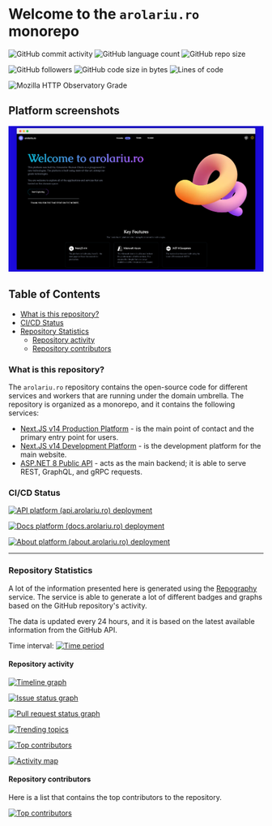 # Welcome to the `arolariu.ro` monorepo

![GitHub commit activity](https://img.shields.io/github/commit-activity/y/arolariu/arolariu.ro?style=for-the-badge)
![GitHub language count](https://img.shields.io/github/languages/count/arolariu/arolariu.ro?style=for-the-badge)
![GitHub repo size](https://img.shields.io/github/repo-size/arolariu/arolariu.ro?style=for-the-badge)

![GitHub followers](https://img.shields.io/github/followers/arolariu?style=for-the-badge)
![GitHub code size in bytes](https://img.shields.io/github/languages/code-size/arolariu/arolariu.ro?style=for-the-badge)
![Lines of code](https://aschey.tech/tokei/github/arolariu/arolariu.ro?style=for-the-badge&label=Lines%20of%20Code)

![Mozilla HTTP Observatory Grade](https://img.shields.io/mozilla-observatory/grade/arolariu.ro?style=for-the-badge&label=MDN%20Security%20Score)

## Platform screenshots

![Screenshot of the main website](./readme/desktop-platform.png)

## Table of Contents

- [What is this repository?](#what-is-this-repository)
- [CI/CD Status](#cicd-status)
- [Repository Statistics](#repository-statistics)
  - [Repository activity](#repository-activity)
  - [Repository contributors](#repository-contributors)

### What is this repository?

The `arolariu.ro` repository contains the open-source code for different services and workers that are running under the domain umbrella. The repository is organized as a monorepo, and it contains the following services:

- [Next.JS v14 Production Platform](https://arolariu.ro) - is the main point of contact and the primary entry point for users.
- [Next.JS v14 Development Platform](https://dev.arolariu.ro) - is the development platform for the main website.
- [ASP.NET 8 Public API](https://api.arolariu.ro) - acts as the main backend; it is able to serve REST, GraphQL, and gRPC requests.

### CI/CD Status

[![API platform (api.arolariu.ro) deployment](https://github.com/arolariu/arolariu.ro/actions/workflows/api.arolariu.ro.yml/badge.svg)](https://github.com/arolariu/arolariu.ro/actions/workflows/api.arolariu.ro.yml)

[![Docs platform (docs.arolariu.ro) deployment](https://github.com/arolariu/arolariu.ro/actions/workflows/docs.arolariu.ro.yml/badge.svg)](https://github.com/arolariu/arolariu.ro/actions/workflows/docs.arolariu.ro.yml)

[![About platform (about.arolariu.ro) deployment](https://github.com/arolariu/arolariu.ro/actions/workflows/about.arolariu.ro.yml/badge.svg)](https://github.com/arolariu/arolariu.ro/actions/workflows/about.arolariu.ro.yml)

---

### Repository Statistics

A lot of the information presented here is generated using the [Repography](https://repography.com) service.
The service is able to generate a lot of different badges and graphs based on the GitHub repository's activity.

The data is updated every 24 hours, and it is based on the latest available information from the GitHub API.

Time interval: [![Time period](https://images.repography.com/39125298/arolariu/arolariu.ro/recent-activity/1W5aIW8QnZQEotvdsf5oU2sHQhOpMgx1tUWkfXzX7bA/9AUN7WfNEj1mtVRPP4BM4177J7FzSpcQrJSkX4mIKbY_badge.svg)](https://repography.com)

#### Repository activity

[![Timeline graph](https://images.repography.com/39125298/arolariu/arolariu.ro/recent-activity/1W5aIW8QnZQEotvdsf5oU2sHQhOpMgx1tUWkfXzX7bA/9AUN7WfNEj1mtVRPP4BM4177J7FzSpcQrJSkX4mIKbY_timeline.svg)](https://github.com/arolariu/arolariu.ro/commits)

[![Issue status graph](https://images.repography.com/39125298/arolariu/arolariu.ro/recent-activity/1W5aIW8QnZQEotvdsf5oU2sHQhOpMgx1tUWkfXzX7bA/9AUN7WfNEj1mtVRPP4BM4177J7FzSpcQrJSkX4mIKbY_issues.svg)](https://github.com/arolariu/arolariu.ro/issues)

[![Pull request status graph](https://images.repography.com/39125298/arolariu/arolariu.ro/recent-activity/1W5aIW8QnZQEotvdsf5oU2sHQhOpMgx1tUWkfXzX7bA/9AUN7WfNEj1mtVRPP4BM4177J7FzSpcQrJSkX4mIKbY_prs.svg)](https://github.com/arolariu/arolariu.ro/pulls)

[![Trending topics](https://images.repography.com/39125298/arolariu/arolariu.ro/recent-activity/1W5aIW8QnZQEotvdsf5oU2sHQhOpMgx1tUWkfXzX7bA/9AUN7WfNEj1mtVRPP4BM4177J7FzSpcQrJSkX4mIKbY_words.svg)](https://github.com/arolariu/arolariu.ro/commits)

[![Top contributors](https://images.repography.com/39125298/arolariu/arolariu.ro/recent-activity/1W5aIW8QnZQEotvdsf5oU2sHQhOpMgx1tUWkfXzX7bA/9AUN7WfNEj1mtVRPP4BM4177J7FzSpcQrJSkX4mIKbY_users.svg)](https://github.com/arolariu/arolariu.ro/graphs/contributors)

[![Activity map](https://images.repography.com/39125298/arolariu/arolariu.ro/recent-activity/1W5aIW8QnZQEotvdsf5oU2sHQhOpMgx1tUWkfXzX7bA/9AUN7WfNEj1mtVRPP4BM4177J7FzSpcQrJSkX4mIKbY_map.svg)](https://github.com/arolariu/arolariu.ro/commits)

#### Repository contributors

Here is a list that contains the top contributors to the repository.

[![Top contributors](https://images.repography.com/39125298/arolariu/arolariu.ro/top-contributors/1W5aIW8QnZQEotvdsf5oU2sHQhOpMgx1tUWkfXzX7bA/9AUN7WfNEj1mtVRPP4BM4177J7FzSpcQrJSkX4mIKbY_table.svg)](https://github.com/arolariu/arolariu.ro/graphs/contributors)
